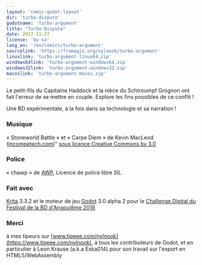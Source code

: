 ```yaml
---
layout: 'comic-godot-layout'
dir: 'turbo-dispute'
godotname: 'turbo-argument'
title: "Turbo Dispute"
date: 2017-11-27
license: 'by-sa'
lang_en: '/en/comics/turbo-argument'
sourcelink: 'https://framagit.org/nylnook/turbo-argument'
linuxlink: 'turbo-argument-linux64.zip'
windows64link: 'turbo-argument-windows64.zip'
windows32link: 'turbo-argument-windows32.zip'
macoslink: 'turbo-argument-macos.zip'
---
```


Le petit-fils du Capitaine Haddock et la nièce du Schtroumpf Grognon ont fait l'erreur de se mettre en couple. Explore les fins possibles de ce conflit !

Une BD expérimentale, à la fois dans sa technologie et sa narration !

### Musique
« Stoneworld Battle » et « Carpe Diem » de Kevin MacLeod ([incompetech.com](http://incompetech.com/))"
[sous licence Creative Commons by 3.0](http://creativecommons.org/licenses/by/3.0/)

### Police
« chawp » de [AWP](http:/www.awpny.com), Licence de police libre SIL

### Fait avec
[Krita](http://krita.org/) 3.3.2 et le moteur de jeu [Godot](https://godotengine.org/) 3.0 alpha 2
pour le [Challenge Digital du Festival de la BD d'Angoulême 2018](http://www.bdangouleme.com/1184,edition-2018-du-concours-challenge-digital)

### Merci
à mes tipeurs sur [www.tipeee.com/nylnook](https://www.tipeee.com/nylnook), à tous les contributeurs de Godot, et
en particulier à Leon Krause (a.k.a Eska014) pour son travail sur l'export en HTML5/WebAssembly
